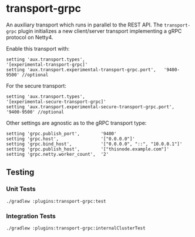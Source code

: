 # transport-grpc

An auxiliary transport which runs in parallel to the REST API.
The `transport-grpc` plugin initializes a new client/server transport implementing a gRPC protocol on Netty4.

Enable this transport with:

```
setting 'aux.transport.types',                              '[experimental-transport-grpc]'
setting 'aux.transport.experimental-transport-grpc.port',   '9400-9500' //optional
```

For the secure transport:

```
setting 'aux.transport.types',                                      '[experimental-secure-transport-grpc]'
setting 'aux.transport.experimental-secure-transport-grpc.port',    '9400-9500' //optional
```

Other settings are agnostic as to the gRPC transport type:

```
setting 'grpc.publish_port',        '9400'
setting 'grpc.host',                '["0.0.0.0"]'
setting 'grpc.bind_host',           '["0.0.0.0", "::", "10.0.0.1"]'
setting 'grpc.publish_host',        '["thisnode.example.com"]'
setting 'grpc.netty.worker_count',  '2'
```

## Testing

### Unit Tests

```
./gradlew :plugins:transport-grpc:test
```

### Integration Tests

```
./gradlew :plugins:transport-grpc:internalClusterTest
```
